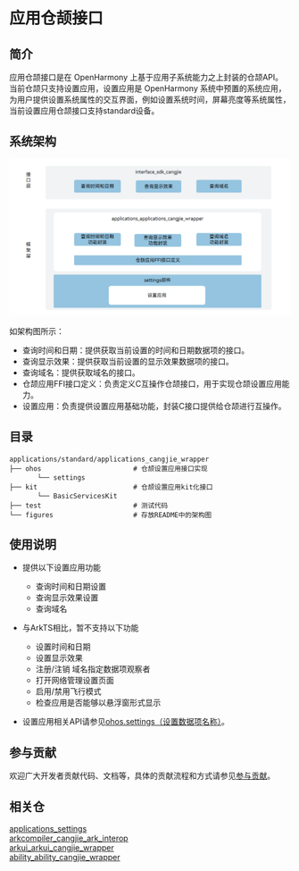 # 应用仓颉接口

## 简介

应用仓颉接口是在 OpenHarmony 上基于应用子系统能力之上封装的仓颉API。当前仓颉只支持设置应用，设置应用是 OpenHarmony 系统中预置的系统应用，为用户提供设置系统属性的交互界面，例如设置系统时间，屏幕亮度等系统属性，当前设置应用仓颉接口支持standard设备。

## 系统架构

!["应用仓颉架构图"](figures/application_cangjie_wrapper_architecture.png )

如架构图所示：

- 查询时间和日期：提供获取当前设置的时间和日期数据项的接口。
- 查询显示效果：提供获取当前设置的显示效果数据项的接口。
- 查询域名：提供获取域名的接口。
- 仓颉应用FFI接口定义：负责定义C互操作仓颉接口，用于实现仓颉设置应用能力。
- 设置应用：负责提供设置应用基础功能，封装C接口提供给仓颉进行互操作。

## 目录

```
applications/standard/applications_cangjie_wrapper
├── ohos                       # 仓颉设置应用接口实现
       └── settings    
├── kit                        # 仓颉设置应用kit化接口
       └── BasicServicesKit 
├── test                       # 测试代码
└── figures                    # 存放README中的架构图
```

## 使用说明

- 提供以下设置应用功能
  
  - 查询时间和日期设置
  - 查询显示效果设置
  - 查询域名

- 与ArkTS相比，暂不支持以下功能
  
  - 设置时间和日期
  - 设置显示效果
  - 注册/注销 域名指定数据项观察者
  - 打开网络管理设置页面
  - 启用/禁用飞行模式
  - 检查应用是否能够以悬浮窗形式显示

- 设置应用相关API请参见[ohos.settings（设置数据项名称）](https://gitcode.com/openharmony-sig/arkcompiler_cangjie_ark_interop/blob/master/doc/API_Reference/source_zh_cn/apis/BasicServicesKit/cj-apis-settings.md)。

## 参与贡献

欢迎广大开发者贡献代码、文档等，具体的贡献流程和方式请参见[参与贡献](https://gitcode.com/openharmony/docs/blob/master/zh-cn/contribute/%E5%8F%82%E4%B8%8E%E8%B4%A1%E7%8C%AE.md)。

## 相关仓

[applications_settings](https://gitee.com/openharmony/applications_settings/blob/master/README_zh.md)  
[arkcompiler_cangjie_ark_interop](https://gitcode.com/openharmony-sig/arkcompiler_cangjie_ark_interop/tree/master)  
[arkui_arkui_cangjie_wrapper](https://gitcode.com/openharmony-sig/arkui_arkui_cangjie_wrapper/tree/master)  
[ability_ability_cangjie_wrapper](https://gitcode.com/openharmony-sig/ability_ability_cangjie_wrapper/tree/master)
